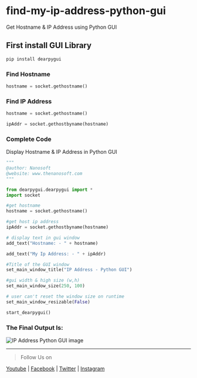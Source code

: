 # find-my-ip-address-python-gui
Get Hostname & IP Address using Python GUI

## First install GUI Library 
```Python
pip install dearpygui
```

### Find Hostname
```Python
hostname = socket.gethostname()
```

### Find IP Address
```Python
hostname = socket.gethostname()

ipAddr = socket.gethostbyname(hostname)
```

### Complete Code
Display Hostname & IP Address in Python GUI
```Python
"""
@author: Nanosoft
@website: www.thenanosoft.com
"""

from dearpygui.dearpygui import *
import socket

#get hostname
hostname = socket.gethostname()

#get host ip address
ipAddr = socket.gethostbyname(hostname)

# display text in gui window
add_text("Hostname: - " + hostname)

add_text("My Ip Address: - " + ipAddr)

#Title of the GUI window
set_main_window_title("IP Address - Python GUI")

#gui width & high size (w,h)
set_main_window_size(250, 100)

# user can't reset the window size on runtime
set_main_window_resizable(False)

start_dearpygui()
```

### The Final Output Is:
![IP Address Python GUI image](https://imgur.com/99k7hXd.png)

---
> Follow Us on

[Youtube](https://youtube.com/thenanosoft) | [Facebook](https://facebook.com/thenanosoft) | [Twitter](https://twitter.com/thenanosoft) | [Instagram](https://instagram.com/thenanosoft)
